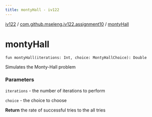```yaml
---
title: montyHall - iv122
---
```


[iv122](../index.md) / [com.github.mseleng.iv122.assignment10](index.md) / [montyHall](.)

# montyHall

`fun montyHall(iterations: Int, choice: MontyHallChoice): Double`

Simulates the Monty-Hall problem

### Parameters

`iterations` - the number of iterations to perform

`choice` - the choice to choose

**Return**
the rate of successful tries to the all tries

